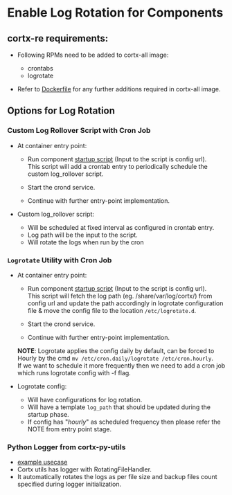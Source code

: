 # Enable Log Rotation for Components

## cortx-re requirements:
- Following RPMs need to be added to cortx-all image:
  - crontabs
  - logrotate

- Refer to [Dockerfile](test/image/Dockerfile) for any further additions required in cortx-all image.

## Options for Log Rotation

### Custom Log Rollover Script with Cron Job
- At container entry point:
  - Run component [startup script](startup/entrypoint_cron.py) (Input to the script is config url).\
  This script will add a crontab entry to periodically schedule the custom log_rollover script.

  - Start the crond service.
  - Continue with further entry-point implementation.

- Custom log_rollover script:
  - Will be scheduled at fixed interval as configured in crontab entry.
  - Log path will be the input to the script.
  - Will rotate the logs when run by the cron

### `Logrotate` Utility with Cron Job
- At container entry point:
  - Run component [startup script](startup/entrypoint_logrotate.py) (Input to the script is config url).\
  This script will fetch the log path (eg. /share/var/log/cortx/) from config url and update the path accordingly in logrotate configuration file & move the config file to the location `/etc/logrotate.d`.

  - Start the crond service.
  - Continue with further entry-point implementation.

  **NOTE**: Logrotate applies the config daily by default, can be forced to Hourly by the cmd `mv /etc/cron.daily/logrotate /etc/cron.hourly`.\
  If we want to schedule it more frequently then we need to add a cron job which runs logrotate config with -f flag.

- Logrotate config:
  - Will have configurations for log rotation.
  - Will have a template `log_path` that should be updated during the startup phase.
  - If config has "_hourly_" as scheduled frequency then please refer the NOTE from entry point stage.

### Python Logger from cortx-py-utils
- [example usecase](python_logger/logger_with_rotation.py)
- Cortx utils has logger with RotatingFileHandler.
- It automatically rotates the logs as per file size and backup files count specified during logger initialization.

